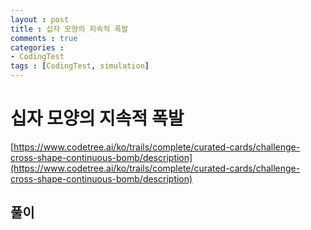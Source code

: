 ```yaml
---
layout : post
title : 십자 모양의 지속적 폭발
comments : true
categories : 
- CodingTest
tags : [CodingTest, simulation]
---
```


# 십자 모양의 지속적 폭발

[https://www.codetree.ai/ko/trails/complete/curated-cards/challenge-cross-shape-continuous-bomb/description](https://www.codetree.ai/ko/trails/complete/curated-cards/challenge-cross-shape-continuous-bomb/description)



## 풀이

```cpp


```
